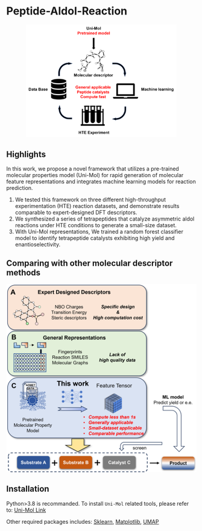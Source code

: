 # Peptide-Aldol-Reaction

<div align="center">
    <img src='https://github.com/troy-lcy/HTE-Aldol-Peptides/blob/main/Figures/TOC.png' style="width:400px">
</div>

## Highlights

In this work, we propose a novel framework that utilizes a pre-trained molecular properties model (Uni-Mol) for rapid generation of molecular feature representations and integrates machine learning models for reaction prediction. 
1. We tested this framework on three different high-throughput experimentation (HTE) reaction datasets, and demonstrate results comparable to expert-designed DFT descriptors.
2. We synthesized a series of tetrapeptides that catalyze asymmetric aldol reactions under HTE conditions to generate a small-size dataset. 
3. With Uni-Mol representations, We trained a random forest classifier model to identify tetrapeptide catalysts exhibiting high yield and enantioselectivity.

## Comparing with other molecular descriptor methods

<div align="center">
    <img src='https://github.com/troy-lcy/HTE-Aldol-Peptides/blob/main/Figures/Fig1.png' style="width:600px">
</div>

## Installation
Python>3.8 is recommanded.
To install `Uni-Mol` related tools, please refer to:
[Uni-Mol Link](https://github.com/deepmodeling/Uni-Mol)

Other required packages includes: 
[Sklearn](https://github.com/scikit-learn/scikit-learn), [Matplotlib](https://github.com/matplotlib/matplotlib), [UMAP](https://umap-learn.readthedocs.io/en/latest/)

